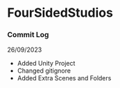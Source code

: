 # FourSidedStudios

### Commit Log
26/09/2023
- Added Unity Project
- Changed gitignore
- Added Extra Scenes and Folders
